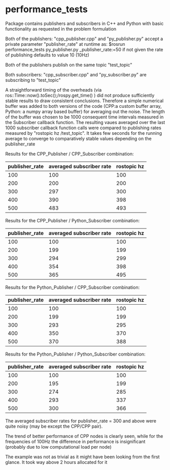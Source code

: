 # performance_tests

Package contains publishers and subscribers in C++ and Python with basic functionality as requested in the problem formulation

Both of the publishers: "cpp_publisher.cpp" and "py_publisher.py" accept a private parameter "publisher_rate" at runtime as: $rosrun performance_tests py_publisher.py _publisher_rate:=50 if not given the rate of publishing defaults to value 10 (10Hz)

Both of the publishers publish on the same topic "test_topic"

Both subscribers: "cpp_subscriber.cpp" and "py_subscriber.py" are subscribing to "test_topic"

A straightforward timing of the overheads (via ros::Time::now().toSec();/rospy.get_time() ) did not produce sufficiently stable results to draw consistent conclusions. Therefore a simple numerical buffer was added to both versions of the code (CPP:a custom buffer array, Python: a numpy array based buffer) for averaging out the noise. The length of the buffer was chosen to be 1000 consequent time intervals measured in the Subscriber callback function. The resulting vaues averaged over the last 1000 subscriber callback function calls were compared to publishing rates measured by "rostopic hz /test_topic". It takes few seconds for the running average to converge to comparatively stable values depending on the publisher_rate 


Results for the CPP_Publisher / CPP_Subscriber combination: 

|   publisher_rate   |   averaged subscriber rate   |   rostopic hz   |
|   ---   |   ---   |   ---   |
|   100   |   100   |   100   |
|   200   |   200   |   200   |
|   300   |   297   |   300   |
|   400   |   390   |   398   |
|   500   |   483   |   493   |


Results for the CPP_Publisher / Python_Subscriber combination: 

|   publisher_rate   |   averaged subscriber rate   |   rostopic hz   |
|   ---   |   ---   |   ---   |
|   100   |   100   |   100   |
|   200   |   199   |   199   |
|   300   |   294   |   299   |
|   400   |   354   |   398   |
|   500   |   365   |   495   |


Results for the Python_Publisher / CPP_Subscriber combination: 

|   publisher_rate   |   averaged subscriber rate   |   rostopic hz   |
|   ---   |   ---   |   ---   |
|   100   |   100   |   100   |
|   200   |   199   |   199   |
|   300   |   293   |   295   |
|   400   |   350   |   370   |
|   500   |   370   |   388   |


Results for the Python_Publisher / Python_Subscriber combination: 

|   publisher_rate   |   averaged subscriber rate   |   rostopic hz   |
|   ---   |   ---   |   ---   |
|   100   |   100   |   100   |
|   200   |   195   |   199   |
|   300   |   274   |   285   |
|   400   |   293   |   337   |
|   500   |   300   |   366   |


The averaged subscriber rates for publisher_rate = 300 and above were quite noisy (may be except the CPP/CPP pair).  

The trend of better performance of CPP nodes is clearly seen, while for the frequencies of 100Hz the difference in performance is insignificant (probably due to low computational load per node)

The example was not as trivial as it might have been looking from the first glance. It took way above 2 hours allocated for it



